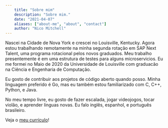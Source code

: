 ```yaml
---
    title: "Sobre mim" 
    description: "Sobre mim." 
    date: "2021-04-07" 
    aliases: ["about-me", "about", "contact"] 
    author: "Nico Mitchell" 
---
```


Nascei na Cidade de Nova York e crescei no Louisville, Kentucky. Agora estou trabalhando remotamente 
na minha segunda rotação em SAP Next Talent, uma programa rotacional pelos novos  graduados. Meu trabalho 
presentemente é em uma estrutura de testes para alguns microservicios. Eu me formei no Maio de 
2020 da Universidade de Louisville com graduacão na Ciência e Engenharia de Computação.

Eu gosto de contribuir aos projetos de código aberto quando posso. Minha linguagem preferido é Go, 
mas eu também estou familiarizado com C, C++, Python, e Java.

No meu tempo livre, eu gosto de fazer escalada, jogar videojogos, tocar violão, e 
aprender linguas novas. Eu falo inglês, espanhol, e português brasileiro.

Veja o [meu currículo](../documents/resume-plain.pdf)!
